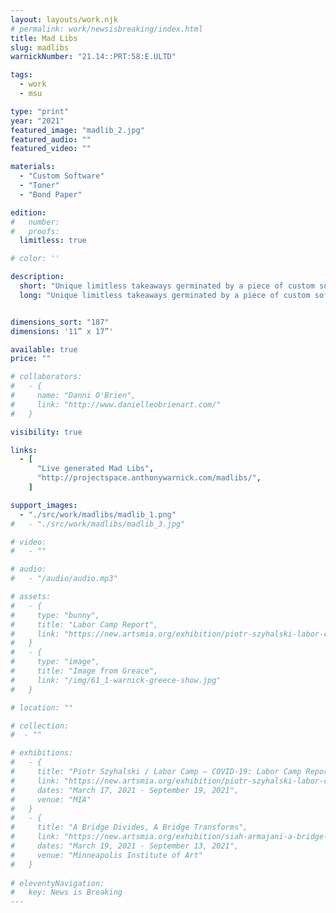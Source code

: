 ```yaml
---
layout: layouts/work.njk
# permalink: work/newsisbreaking/index.html
title: Mad Libs
slug: madlibs
warnickNumber: "21.14::PRT:58:E.ULTD"

tags:
  - work
  - msu

type: "print"
year: "2021"
featured_image: "madlib_2.jpg"
featured_audio: ""
featured_video: ""

materials: 
  - "Custom Software"
  - "Toner"
  - "Bond Paper"

edition: 
#   number: 
#   proofs: 
  limitless: true

# color: ''

description:
  short: "Unique limitless takeaways germinated by a piece of custom software written to scrape the New York Times for headlines and convert them to Madlibs"
  long: "Unique limitless takeaways germinated by a piece of custom software written to scrape the New York Times for headlines and convert them to Madlibs"


dimensions_sort: "187"
dimensions: '11” x 17”'

available: true
price: ""

# collaborators:
#   - {
#     name: "Danni O'Brien",
#     link: "http://www.danielleobrienart.com/"
#   }

visibility: true

links:
  - [
      "Live generated Mad Libs",
      "http://projectspace.anthonywarnick.com/madlibs/",
    ]

support_images: 
  - "./src/work/madlibs/madlib_1.png"
#   - "./src/work/madlibs/madlib_3.jpg"

# video:
#   - ""

# audio:
#   - "/audio/audio.mp3"

# assets: 
#   - {
#     type: "bunny",
#     title: "Labor Camp Report",
#     link: "https://new.artsmia.org/exhibition/piotr-szyhalski-labor-camp-covid-19-labor-camp-report"
#   }
#   - {
#     type: "image",
#     title: "Image from Greace",
#     link: "/img/61_1-warnick-greece-show.jpg"
#   }

# location: ""

# collection:
#  - ""

# exhibitions:
#   - {
#     title: "Piotr Szyhalski / Labor Camp – COVID-19: Labor Camp Report",
#     link: "https://new.artsmia.org/exhibition/piotr-szyhalski-labor-camp-covid-19-labor-camp-report",
#     dates: "March 17, 2021 - September 19, 2021",
#     venue: "MIA"
#   }
#   - {
#     title: "A Bridge Divides, A Bridge Transforms",
#     link: "https://new.artsmia.org/exhibition/siah-armajani-a-bridge-divides-a-bridge-transforms",
#     dates: "March 19, 2021 - September 13, 2021",
#     venue: "Minneapolis Institute of Art"
#   }
  
# eleventyNavigation:
#   key: News is Breaking
---
```

